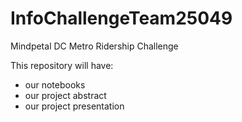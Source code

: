 # InfoChallengeTeam25049
Mindpetal DC Metro Ridership Challenge

This repository will have:
- our notebooks
- our project abstract
- our project presentation

